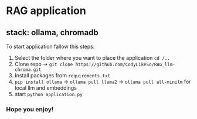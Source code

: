 # RAG application

## stack: ollama, chromadb

To start application fallow this steps:
1. Select the folder where you want to place the application ```cd /..```
2. Clone repo -> ```git clone https://github.com/CodyLikeSo/RAG_llm-chroma.git```
3. Install packages from ```requirements.txt```
4. ```pip install ollama``` -> ```ollama pull llama2``` -> ```ollama pull all-minilm``` for local llm and embeddings
5. start ```python application.py```

### Hope you enjoy!
